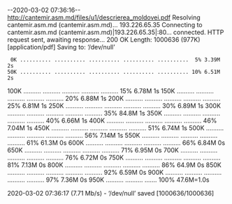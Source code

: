 --2020-03-02 07:36:16--  http://cantemir.asm.md/files/u1/descrierea_moldovei.pdf
Resolving cantemir.asm.md (cantemir.asm.md)... 193.226.65.35
Connecting to cantemir.asm.md (cantemir.asm.md)|193.226.65.35|:80... connected.
HTTP request sent, awaiting response... 200 OK
Length: 1000636 (977K) [application/pdf]
Saving to: ‘/dev/null’

     0K .......... .......... .......... .......... ..........  5% 3.39M 2s
    50K .......... .......... .......... .......... .......... 10% 6.51M 2s
   100K .......... .......... .......... .......... .......... 15% 6.78M 1s
   150K .......... .......... .......... .......... .......... 20% 6.88M 1s
   200K .......... .......... .......... .......... .......... 25% 6.81M 1s
   250K .......... .......... .......... .......... .......... 30% 6.89M 1s
   300K .......... .......... .......... .......... .......... 35% 84.8M 1s
   350K .......... .......... .......... .......... .......... 40% 6.66M 1s
   400K .......... .......... .......... .......... .......... 46% 7.04M 1s
   450K .......... .......... .......... .......... .......... 51% 6.74M 1s
   500K .......... .......... .......... .......... .......... 56% 7.14M 1s
   550K .......... .......... .......... .......... .......... 61% 61.3M 0s
   600K .......... .......... .......... .......... .......... 66% 6.84M 0s
   650K .......... .......... .......... .......... .......... 71% 6.95M 0s
   700K .......... .......... .......... .......... .......... 76% 6.72M 0s
   750K .......... .......... .......... .......... .......... 81% 7.13M 0s
   800K .......... .......... .......... .......... .......... 86% 64.9M 0s
   850K .......... .......... .......... .......... .......... 92% 6.59M 0s
   900K .......... .......... .......... .......... .......... 97% 7.36M 0s
   950K .......... .......... .......                         100% 47.6M=1.0s

2020-03-02 07:36:17 (7.71 Mb/s) - ‘/dev/null’ saved [1000636/1000636]

